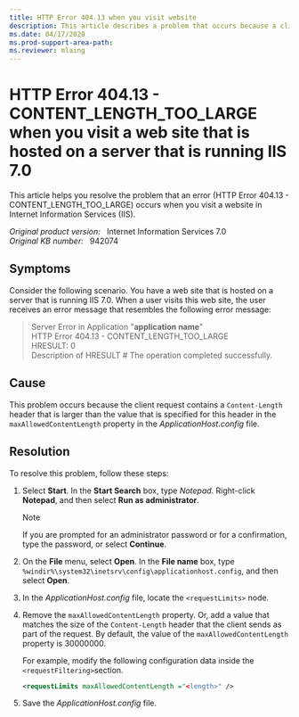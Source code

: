 ```yaml
---
title: HTTP Error 404.13 when you visit website
description: This article describes a problem that occurs because a client request contains a Content-Length header that is larger than the value that is specified for this header in the ApplicationHost.config file.
ms.date: 04/17/2020
ms.prod-support-area-path:
ms.reviewer: mlaing
---
```

# HTTP Error 404.13 - CONTENT_LENGTH_TOO_LARGE when you visit a web site that is hosted on a server that is running IIS 7.0

This article helps you resolve the problem that an error (HTTP Error 404.13 - CONTENT_LENGTH_TOO_LARGE) occurs when you visit a website in Internet Information Services (IIS).

_Original product version:_ &nbsp; Internet Information Services 7.0  
_Original KB number:_ &nbsp; 942074

## Symptoms

Consider the following scenario. You have a web site that is hosted on a server that is running IIS 7.0. When a user visits this web site, the user receives an error message that resembles the following error message:

> Server Error in Application "**application name**"  
> HTTP Error 404.13 - CONTENT_LENGTH_TOO_LARGE  
> HRESULT: 0  
> Description of HRESULT # The operation completed successfully.

## Cause

This problem occurs because the client request contains a `Content-Length` header that is larger than the value that is specified for this header in the `maxAllowedContentLength` property in the *ApplicationHost.config* file.

## Resolution

To resolve this problem, follow these steps:

1. Select **Start**. In the **Start Search** box, type *Notepad*. Right-click **Notepad**, and then select **Run as administrator**.

    > [!NOTE]
    > If you are prompted for an administrator password or for a confirmation, type the password, or select **Continue**.

2. On the **File** menu, select **Open**. In the **File name** box, type `%windir%\system32\inetsrv\config\applicationhost.config`, and then select **Open**.

3. In the *ApplicationHost.config* file, locate the `<requestLimits>` node.
4. Remove the `maxAllowedContentLength` property. Or, add a value that matches the size of the `Content-Length` header that the client sends as part of the request. By default, the value of the `maxAllowedContentLength` property is 30000000.

    For example, modify the following configuration data inside the `<requestFiltering>`section.

    ```xml
    <requestLimits maxAllowedContentLength ="<length>" />
    ```

5. Save the *ApplicationHost.config* file.
